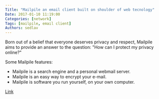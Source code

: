 ```yaml
---
Title: "Mailpile an email client built on shoulder of web tecnology"
Date: 2017-01-10 11:19:00
Categories: [network]
Tags: [mailpile, email client]
Authors: sedlav
---
```


Born out of a belief that everyone deserves privacy and respect, Mailpile aims to provide an answer to the question: "How can I protect my privacy online?"

Some Mailpile features:

* Mailpile is a search engine and a personal webmail server.
* Mailpile is an easy way to encrypt your e-mail.
* Mailpile is software you run yourself, on your own computer.

[Link](https://www.mailpile.is/)
